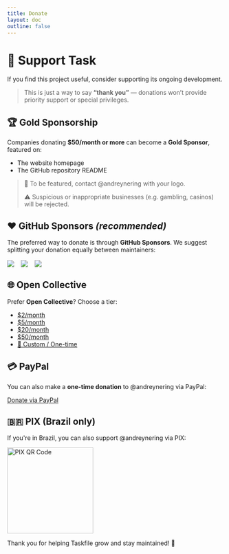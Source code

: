 ```yaml
---
title: Donate
layout: doc
outline: false
---
```


# :raised_hands: Support Task

If you find this project useful, consider supporting its ongoing development.

> This is just a way to say **“thank you”** — donations won’t provide priority
> support or special privileges.

## :trophy: Gold Sponsorship

Companies donating **$50/month or more** can become a **Gold Sponsor**, featured
on:

- The website homepage
- The GitHub repository README

> 💬 To be featured, contact @andreynering with your logo.
>
> ⚠️ Suspicious or inappropriate businesses (e.g. gambling, casinos) will be
> rejected.

## :heart: GitHub Sponsors _(recommended)_

The preferred way to donate is through **GitHub Sponsors**. We suggest splitting
your donation equally between maintainers:

<div style="display: flex; gap: 1rem; flex-wrap: wrap; margin: 1rem 0;">
  <a href="https://github.com/sponsors/andreynering" target="_blank">
    <img src="https://img.shields.io/badge/@andreynering-30363d?logo=github&logoColor=white&style=for-the-badge" />
  </a>
  <a href="https://github.com/sponsors/pd93" target="_blank">
    <img src="https://img.shields.io/badge/@pd93-30363d?logo=github&logoColor=white&style=for-the-badge" />
  </a>
  <a href="https://github.com/sponsors/vmaerten" target="_blank">
    <img src="https://img.shields.io/badge/@vmaerten-30363d?logo=github&logoColor=white&style=for-the-badge" />
  </a>
</div>

## :globe_with_meridians: Open Collective

Prefer **Open Collective**? Choose a tier:

- [$2/month](https://opencollective.com/task/contribute/backer-4034/checkout)
- [$5/month](https://opencollective.com/task/contribute/supporter-8404/checkout)
- [$20/month](https://opencollective.com/task/contribute/sponsor-4035/checkout)
- [$50/month](https://opencollective.com/task/contribute/sponsor-28775/checkout)
- [🎯 Custom / One-time](https://opencollective.com/task/donate)

## :credit_card: PayPal

You can also make a **one-time donation** to @andreynering via PayPal:

[Donate via PayPal](https://www.paypal.com/cgi-bin/webscr?cmd=_donations&business=GSVDU63RKG45A&currency_code=USD&source=url)

## :brazil: PIX (Brazil only)

If you're in Brazil, you can also support @andreynering via PIX:

<img src="/img/pix.png" width="200" height="200" alt="PIX QR Code" />

Thank you for helping Taskfile grow and stay maintained! 💚

